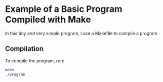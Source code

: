 # Example of a Basic Program Compiled with Make

In this tiny and very simple program, I use a Makefile to compile a program.

## Compilation

To compile the program, run:
```sh
make
./program